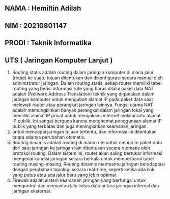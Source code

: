 ## NAMA	: Hemiltin Adilah
## NIM	: 20210801147
## PRODI	: Teknik Informatika
## UTS ( Jaringan Komputer Lanjut )
1.	Routing statis adalah routing dalam jaringan komputer di mana jalur (route) ke suatu tujuan ditentukan dan dikonfigurasi secara manual oleh administrator jaringan. Dalam routing statis, setiap router memiliki tabel routing yang berisi informasi rute yang harus dilalui paket data NAT adalah (Network Address Translation)  teknik yang digunakan dalam jaringan komputer untuk mengubah alamat IP pada paket data saat melewati router atau perangkat jaringan lainnya. Fungsi utama NAT adalah memungkinkan banyak perangkat dalam jaringan lokal yang memiliki alamat IP privat untuk mengakses internet melalui satu alamat IP publik. Ini sangat berguna karena menghemat penggunaan alamat IP publik yang terbatas dan juga meningkatkan keamanan jaringan.
2.	untuk mencapai jaringan tujuan tertentu, dan informasi ini ditentukan tanpa adanya perubahan otomatis.
3.	Routing dinamis adalah routing di mana rute untuk mengirim paket data dari satu jaringan ke jaringan lain ditentukan secara otomatis oleh protokol routing. Dalam sistem ini, router akan saling bertukar informasi mengenai kondisi jaringan secara berkala untuk memperbarui tabel routing masing-masing. Routing dinamis membantu jaringan beradaptasi dengan perubahan topologi secara real-time, seperti ketika ada link yang putus atau ada jalur baru yang lebih optimal.
4.	Firewall adalah sistem keamanan jaringan yang berfungsi untuk mengontrol dan memantau lalu lintas data antara jaringan internal dan jaringan eksternal.
